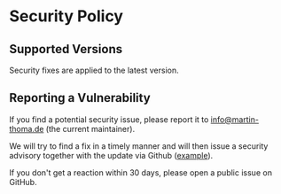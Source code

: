 # Security Policy

## Supported Versions

Security fixes are applied to the latest version.

## Reporting a Vulnerability

If you find a potential security issue, please report it to info@martin-thoma.de
(the current maintainer).

We will try to find a fix in a timely manner and will then issue a security
advisory together with the update via Github
([example](https://github.com/py-pdf/PyPDF2/security/advisories/GHSA-xcjx-m2pj-8g79)).

If you don't get a reaction within 30 days, please open a public issue on
GitHub.
